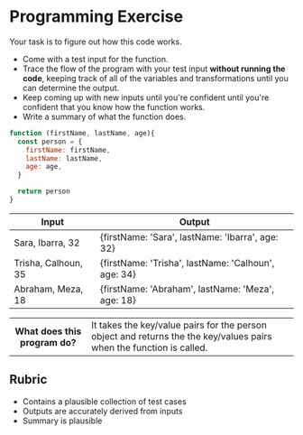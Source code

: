 # Programming Exercise

Your task is to figure out how this code works.

* Come with a test input for the function.
* Trace the flow of the program with your test input **without running the code**, keeping track of all of the variables and transformations until you can determine the output.
* Keep coming up with new inputs until you're confident until you're confident that you know how the function works.
* Write a summary of what the function does.

```js
function (firstName, lastName, age){
  const person = {
    firstName: firstName,
    lastName: lastName,
    age: age,
  }

  return person
}
```

| Input | Output |
| ----- | ------ |
| Sara, Ibarra, 32 | {firstName: 'Sara', lastName: 'Ibarra', age: 32}    | 
| Trisha, Calhoun, 35| {firstName: 'Trisha', lastName: 'Calhoun', age: 34} | 
| Abraham, Meza, 18| {firstName: 'Abraham', lastName: 'Meza', age: 18}    | 

<table>
  <tr>
    <th>What does this program do?</th>
    <td>It takes the key/value pairs for the person object and returns the the key/values pairs when the function is called. </td>
  </tr>
</table>

## Rubric

* Contains a plausible collection of test cases
* Outputs are accurately derived from inputs
* Summary is plausible

